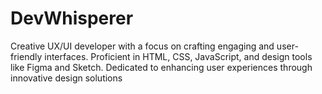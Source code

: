 # DevWhisperer
Creative UX/UI developer with a focus on crafting engaging and user-friendly interfaces. Proficient in HTML, CSS, JavaScript, and design tools like Figma and Sketch. Dedicated to enhancing user experiences through innovative design solutions
